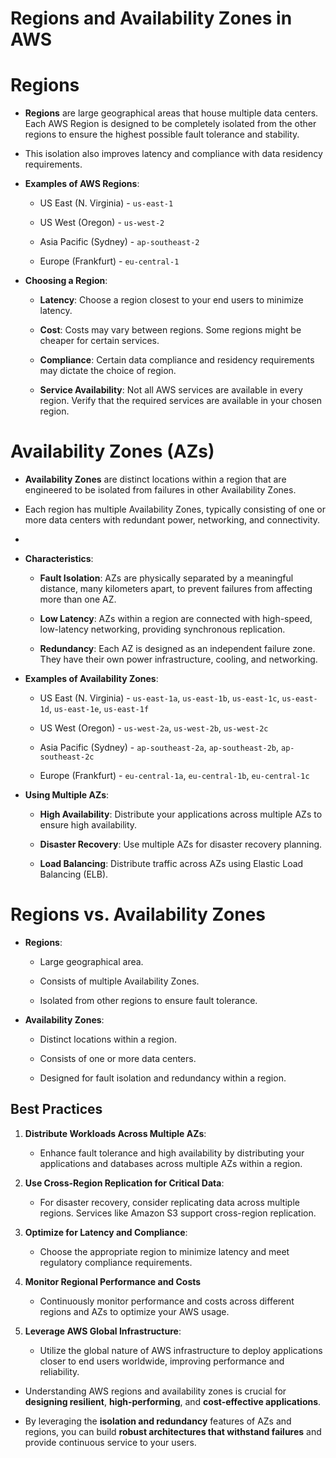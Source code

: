 <h1>Regions and Availability Zones in AWS</h1>

<h1> Regions</h1>

- **Regions** are large geographical areas that house multiple data centers. Each AWS Region is designed to be completely isolated from the other regions to ensure the highest possible fault tolerance and stability.
- This isolation also improves latency and compliance with data residency requirements. 

- **Examples of AWS Regions**:
  
  - US East (N. Virginia) - `us-east-1`
    
  - US West (Oregon) - `us-west-2`
    
  - Asia Pacific (Sydney) - `ap-southeast-2`
    
  - Europe (Frankfurt) - `eu-central-1`
    

- **Choosing a Region**:
  
  - **Latency**: Choose a region closest to your end users to minimize latency.
    
  - **Cost**: Costs may vary between regions. Some regions might be cheaper for certain services.
    
  - **Compliance**: Certain data compliance and residency requirements may dictate the choice of region.
    
  - **Service Availability**: Not all AWS services are available in every region. Verify that the required services are available in your chosen region.
    

<h1>Availability Zones (AZs)</h1>


- **Availability Zones** are distinct locations within a region that are engineered to be isolated from failures in other Availability Zones. 

- Each region has multiple Availability Zones, typically consisting of one or more data centers with redundant power, networking, and connectivity.
- 

- **Characteristics**:
  
  - **Fault Isolation**: AZs are physically separated by a meaningful distance, many kilometers apart, to prevent failures from affecting more than one AZ.
    
  - **Low Latency**: AZs within a region are connected with high-speed, low-latency networking, providing synchronous replication.
    
  - **Redundancy**: Each AZ is designed as an independent failure zone. They have their own power infrastructure, cooling, and networking.
    

- **Examples of Availability Zones**:
  
  - US East (N. Virginia) - `us-east-1a`, `us-east-1b`, `us-east-1c`, `us-east-1d`, `us-east-1e`, `us-east-1f`
    
  - US West (Oregon) - `us-west-2a`, `us-west-2b`, `us-west-2c`
    
  - Asia Pacific (Sydney) - `ap-southeast-2a`, `ap-southeast-2b`, `ap-southeast-2c`
    
  - Europe (Frankfurt) - `eu-central-1a`, `eu-central-1b`, `eu-central-1c`
    

- **Using Multiple AZs**:
  
  - **High Availability**: Distribute your applications across multiple AZs to ensure high availability.
    
  - **Disaster Recovery**: Use multiple AZs for disaster recovery planning.
    
  - **Load Balancing**: Distribute traffic across AZs using Elastic Load Balancing (ELB).
    


<h1>Regions vs. Availability Zones</h1>


- **Regions**:
  
  - Large geographical area.
    
  - Consists of multiple Availability Zones.
    
  - Isolated from other regions to ensure fault tolerance.
    

- **Availability Zones**:
  
  - Distinct locations within a region.
    
  - Consists of one or more data centers.
    
  - Designed for fault isolation and redundancy within a region.

    

<h2>Best Practices</h2>


1. **Distribute Workloads Across Multiple AZs**:
   
   - Enhance fault tolerance and high availability by distributing your applications and databases across multiple AZs within a region.
     

2. **Use Cross-Region Replication for Critical Data**:
   
   - For disaster recovery, consider replicating data across multiple regions. Services like Amazon S3 support cross-region replication.
     

3. **Optimize for Latency and Compliance**:
   
   - Choose the appropriate region to minimize latency and meet regulatory compliance requirements.
     

4. **Monitor Regional Performance and Costs**
   
   - Continuously monitor performance and costs across different regions and AZs to optimize your AWS usage.
     

5. **Leverage AWS Global Infrastructure**:
    
   - Utilize the global nature of AWS infrastructure to deploy applications closer to end users worldwide, improving performance and reliability.
     

- Understanding AWS regions and availability zones is crucial for **designing resilient**, **high-performing**, and **cost-effective applications**.
  
- By leveraging the **isolation and redundancy** features of AZs and regions, you can build **robust architectures that withstand failures** and provide continuous service to your users.
